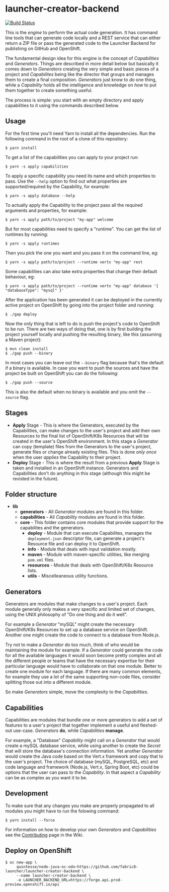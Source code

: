 # launcher-creator-backend

[![Build Status](https://semaphoreci.com/api/v1/fabric8-launcher/launcher-creator-backend/branches/master/badge.svg)](https://semaphoreci.com/fabric8-launcher/launcher-creator-backend)

This is the _engine_ to perform the actual code generation. It has command line tools that can generate code locally and a REST service that
can either return a ZIP file or pass the generated code to the Launcher Backend for publishing on GitHub and OpenShift.

The fundamental design idea for this engine is the concept of _Capabilities_ and _Generators_. Things are described in more detail
below but basically it comes down to _Generators_ creating the very simple and basic pieces of a project and _Capabilites_
being like the director that groups and manages them to create a final composition. _Generators_ just know to _do_ one thing,
while a _Capability_ holds all the intelligence and knowledge on _how_ to put them together to create something useful.

The process is simple: you start with an empty directory and apply capabilities to it using the commands described below.

## Usage

For the first time you'll need Yarn to install all the dependencies. Run the following command in the root of a clone of this repository:

```
$ yarn install
```

To get a list of the capabilities you can apply to your project run:

```
$ yarn -s apply capabilities
```

To apply a specific capability you need its name and which properties to pass. Use the `--help` option to find out what
properties are supported/required by the Capability, for example:

```
$ yarn -s apply database --help
```

To actually apply the Capability to the project pass all the required arguments and properties, for example:

```
$ yarn -s apply path/to/project "my-app" welcome
```

But for most capabilities need to specify a "runtime". You can get the list of runtimes by running:

```
$ yarn -s apply runtimes
```

Then you pick the one you want and you pass it on the command line, eg:

```
$ yarn -s apply path/to/project --runtime vertx "my-app" rest
```

Some capabilities can also take extra properties that change their default behaviour, eg:

```
$ yarn -s apply path/to/project --runtime vertx "my-app" database '{ "databaseType": "mysql" }'
```

After the application has been generated it can be deployed in the currently active project on OpenShift by going into the
project folder and running:

```
$ ./gap deploy
```

Now the only thing that is left to do is push the project's code to OpenShift to be run. There are two ways of doing that,
one is by first building the project yourself locally and pushing the resulting binary, like this (assuming a Maven project):

```
$ mvn clean install
$ ./gap push --binary
```

In most cases you can leave out the `--binary` flag because that's the default if a binary is available. In case you want
to push the sources and have the project be built on OpenShift you can do the following:

```
$ ./gap push --source
```

This is also the default when no binary is available and you omit the `--source` flag.

## Stages

 - **Apply** Stage - This is where the Generators, executed by the Capabilities, can make changes to the user's project
 and add their own Resources to the final list of OpenShift/K8s Resources that will be created in the user's OpenShift
 environment. In this stage a _Generator_ can copy (template) files from the Generators to the user's project, generate
 files or change already existing files. This is done _only once_ when the user _applies_ the Capability to their project.
- **Deploy** Stage - This is where the result from a previous **Apply** Stage is taken and installed in an OpenShift
instance. Generators and Capabilities don't do anything in this stage (although this might be revisted in the future).

## Folder structure

 - **lib**
   - **generators** - All _Generator_ modules are found in this folder.
   - **capabilities** - All _Capability_ modules are found in this folder.
   - **core** - 
     This folder contains core modules that provide support for the
     capabilites and the generators.
     - **deploy** - Module that can execute Capabilites, manages the `deployment.json` descriptor file,
       can generate a project's Resource file and can deploy it to OpenShift.
     - **info** - Module that deals with input validation mostly.
     - **maven** - Module with maven-specific utilities, like merging `pom.xml` files.
     - **resources** - Module that deals with OpenShift/K8s Resource lists.
     - **utils** - Miscelleaneous utility functions.
   
## Generators

Generators are modules that make changes to a user's project. Each module generally only makes a very specific
and limited set of changes, using the UNIX philosophy of "Do one thing and do it well".

For example a _Generator_ "mySQL" might create the necessary OpenShift/K8s Resources to set up a database service
on OpenShift. Another one might create the code to connect to a database from Node.js.

Try not to make a _Generator_ do too much, think of who would be maintaining the module for example. If a _Generator_
could generate the code for all the available languages it would soon become pretty complex and all the different people
or teams that have the necessary expertise for their particular language would have to collaborate on that one module.
Better to create one module for each language. If there are many common elements, for example they use a lot of the same
supporting non-code files, consider splitting those out into a different module.

So make _Generators_ simple, move the complexity to the _Capabilities_.

## Capabilities

Capabilities are modules that bundle one or more generators to add a set of features to a user's project that
together implement a useful and fleshed-out use-case. _Generators_ **do**, while _Capabilities_ **manage**.

For example, a "Database" _Capability_ might call on a _Generator_ that would create a mySQL database service,
while using another to create the _Secret_ that will store the database's connection information. Yet another
_Generator_ would create the Java code based on the Vert.x framework and copy that to the user's project. The
choice of database (mySQL, PostgreSQL, etc) and code language and framework (Node.js, Vert.x, Spring Boot, etc)
could be options that the user can pass to the _Capability_. In that aspect a _Capability_ can be as complex as
you want it to be.

## Development

To make sure that any changes you make are properly propagated to all modules you might have to run the folowing
command:

```
$ yarn install --force
```

For information on how to develop your own _Generators_ and _Capabilities_ see the
[Contributing](https://github.com/fabric8-launcher/launcher-creator-backend/wiki/Contributing) page in the Wiki.

## Deploy on OpenShift

```
$ oc new-app \
     quintesse/node-java-oc-odo~https://github.com/fabric8-launcher/launcher-creator-backend \
     --name launcher-creator-backend \
     -e LAUNCHER_BACKEND_URL=https://forge.api.prod-preview.openshift.io/api
```

